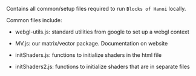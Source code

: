 Contains all common/setup files required to run `Blocks of Hanoi` locally.

Common files include:

- webgl-utils.js: standard utilities from google to set up a webgl context

- MV.js: our matrix/vector package. Documentation on website

- initShaders.js: functions to initialize shaders in the html file

- initShaders2.js: functions to initialize shaders that are in separate files